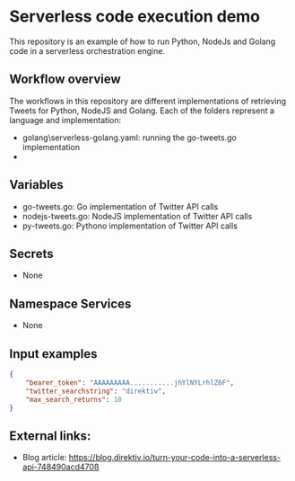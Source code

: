 # Serverless code execution demo

This repository is an example of how to run Python, NodeJs and Golang code in a serverless orchestration engine.

## Workflow overview

The workflows in this repository are different implementations of retrieving Tweets for Python, NodeJS and Golang. Each of the folders represent a language and implementation:
 - golang\serverless-golang.yaml: running the go-tweets.go implementation 
 - 

## Variables

 - go-tweets.go: Go implementation of Twitter API calls
 - nodejs-tweets.go: NodeJS implementation of Twitter API calls
 - py-tweets.go: Pythono implementation of Twitter API calls

## Secrets

 - None

## Namespace Services

 - None

## Input examples

```json
{
    "bearer_token": "AAAAAAAAA...........jhYlNYLrhlZ6F",
    "twitter_searchstring": "direktiv",
    "max_search_returns": 10
}
```

## External links:

 - Blog article: https://blog.direktiv.io/turn-your-code-into-a-serverless-api-748490acd470ß